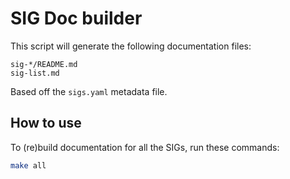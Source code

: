 # SIG Doc builder

This script will generate the following documentation files:

```
sig-*/README.md
sig-list.md
```

Based off the `sigs.yaml` metadata file.

## How to use

To (re)build documentation for all the SIGs, run these commands:

```bash
make all
```
